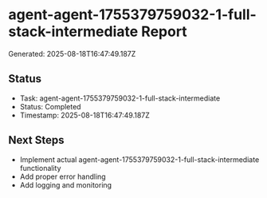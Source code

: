 # agent-agent-1755379759032-1-full-stack-intermediate Report

Generated: 2025-08-18T16:47:49.187Z

## Status
- Task: agent-agent-1755379759032-1-full-stack-intermediate
- Status: Completed
- Timestamp: 2025-08-18T16:47:49.187Z

## Next Steps
- Implement actual agent-agent-1755379759032-1-full-stack-intermediate functionality
- Add proper error handling
- Add logging and monitoring
